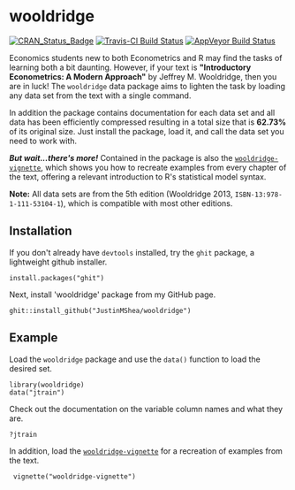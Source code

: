 # wooldridge 

[![CRAN\_Status\_Badge](http://www.r-pkg.org/badges/version/wooldridge)](https://cran.r-project.org/package=wooldridge) [![Travis-CI Build Status](https://travis-ci.org/JustinMShea/wooldridge.svg?branch=master)](https://travis-ci.org/JustinMShea/wooldridge) [![AppVeyor Build Status](https://ci.appveyor.com/api/projects/status/github/JustinMShea/wooldRidge?branch=master&svg=true)](https://ci.appveyor.com/project/JustinMShea/wooldRidge)



Economics students new to both Econometrics and R may find the tasks of learning both a bit daunting. However, if your text is **"Introductory Econometrics: A Modern Approach"** by Jeffrey M. Wooldridge, then you are in luck! The `wooldridge` data package aims to lighten the task by loading any data set from the text with a single command. 

In addition the package contains documentation for each data set and all data has been efficiently compressed resulting in a total size that is **62.73%** of its original size. Just install the package, load it, and call the data set you need to work with.

_**But wait...there's more!**_ Contained in the package is also the [`wooldridge-vignette`](https://github.com/JustinMShea/wooldridge/tree/master/vignettes/wooldridge-vignette.pdf), which shows you how to recreate examples from every chapter of the text, 
offering a relevant introduction to R's statistical model syntax.


**Note:** All data sets are from the 5th edition (Wooldridge 2013, `ISBN-13:978-1-111-53104-1`), which is compatible with most other editions.


## Installation

If you don't already have `devtools` installed, try the `ghit` package, a lightweight github installer.

```{r}
install.packages("ghit")
```

Next, install 'wooldridge' package from my GitHub page.

```{r}
ghit::install_github("JustinMShea/wooldridge")
```

## Example

Load the `wooldridge` package and use the `data()` function to load the desired set.
```{r}
library(wooldridge)
data("jtrain")
```

Check out the documentation on the variable column names and what they are.
```{r}
?jtrain
```

In addition, load the [`wooldridge-vignette`](https://github.com/JustinMShea/wooldridge/tree/master/vignettes/wooldridge-vignette.pdf) for a recreation of examples from the text.

```{r}
 vignette("wooldridge-vignette")
```

